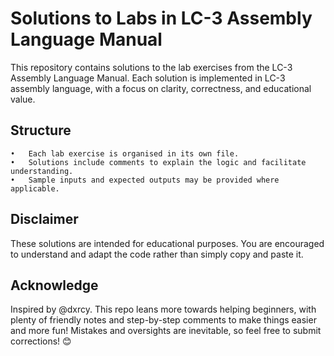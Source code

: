 # Solutions to Labs in LC-3 Assembly Language Manual

This repository contains solutions to the lab exercises from the LC-3 Assembly Language Manual.
Each solution is implemented in LC-3 assembly language, with a focus on clarity, correctness, and educational value.

## Structure
	•	Each lab exercise is organised in its own file.
	•	Solutions include comments to explain the logic and facilitate understanding.
	•	Sample inputs and expected outputs may be provided where applicable.

## Disclaimer
These solutions are intended for educational purposes.
You are encouraged to understand and adapt the code rather than simply copy and paste it.

## Acknowledge
Inspired by @dxrcy.
This repo leans more towards helping beginners, with plenty of friendly notes and step-by-step comments to make things easier and more fun! 
Mistakes and oversights are inevitable, so feel free to submit corrections! 😊
